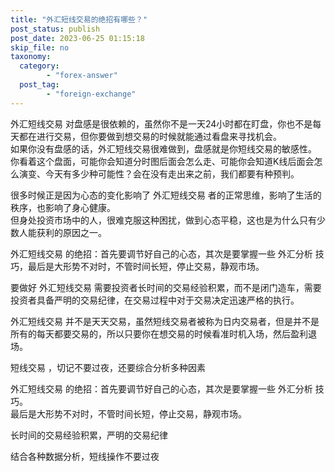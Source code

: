 ```yaml
---
title: "外汇短线交易的绝招有哪些？"
post_status: publish
post_date: 2023-06-25 01:15:18
skip_file: no
taxonomy:
  category:
        - "forex-answer"
  post_tag:
        - "foreign-exchange"
---
```


外汇短线交易 对盘感是很依赖的，虽然你不是一天24小时都在盯盘，你也不是每天都在进行交易，但你要做到想交易的时候就能通过看盘来寻找机会。  
如果你没有盘感的话，外汇短线交易很难做到，盘感就是你短线交易的敏感性。  
你看着这个盘面，可能你会知道分时图后面会怎么走、可能你会知道K线后面会怎么演变、今天有多少种可能性？会在没有走出来之前，我们都要有种预判。

很多时候正是因为心态的变化影响了 外汇短线交易 者的正常思维，影响了生活的秩序，也影响了身心健康。  
但身处投资市场中的人，很难克服这种困扰，做到心态平稳，这也是为什么只有少数人能获利的原因之一。

外汇短线交易 的绝招：首先要调节好自己的心态，其次是要掌握一些 外汇分析 技巧，最后是大形势不对时，不管时间长短，停止交易，静观市场。

要做好 外汇短线交易 需要投资者长时间的交易经验积累，而不是闭门造车，需要投资者具备严明的交易纪律，在交易过程中对于交易决定迅速严格的执行。

外汇短线交易 并不是天天交易，虽然短线交易者被称为日内交易者，但是并不是所有的每天都要交易的，所以只要你在想交易的时候看准时机入场，然后盈利退场。

短线交易 ，切记不要过夜，还要综合分析多种因素

外汇短线交易 的绝招：首先要调节好自己的心态，其次是要掌握一些 外汇分析 技巧。  
最后是大形势不对时，不管时间长短，停止交易，静观市场。

长时间的交易经验积累，严明的交易纪律

结合各种数据分析，短线操作不要过夜
